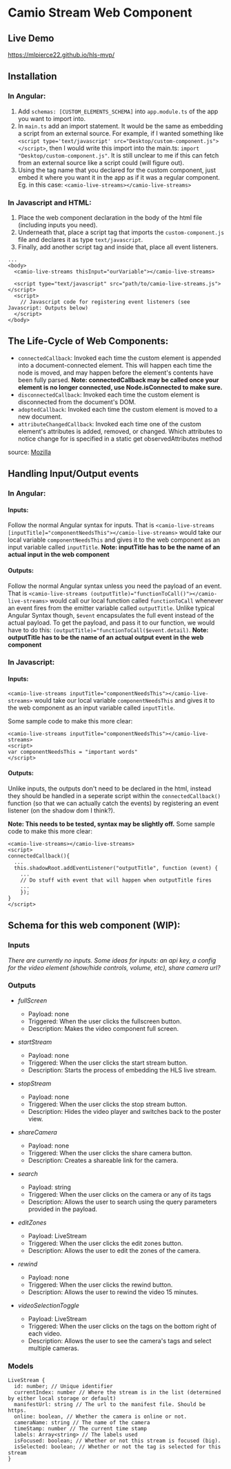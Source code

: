 # Camio Stream Web Component
## Live Demo

https://mlpierce22.github.io/hls-mvp/

## Installation
### In Angular:
1. Add `schemas: [CUSTOM_ELEMENTS_SCHEMA]` into `app.module.ts` of the app you want to import into.
2. In `main.ts` add an import statement. It would be the same as embedding a script from an external source. For example, if I wanted something like `<script type='text/javascript' src="Desktop/custom-component.js"></script>`, then I would write this import into the main.ts: `import "Desktop/custom-component.js"`. It is still unclear to me if this can fetch from an external source like a script could (will figure out).
3. Using the tag name that you declared for the custom component, just embed it where you want it in the app as if it was a regular component. Eg. in this case: `<camio-live-streams></camio-live-streams>`

### In Javascript and HTML:
1. Place the web component declaration in the body of the html file (including inputs you need).
2. Underneath that, place a script tag that imports the `custom-component.js` file and declares it as type `text/javascript`.
3. Finally, add another script tag and inside that, place all event listeners.

```
...
<body>
  <camio-live-streams thisInput="ourVariable"></camio-live-streams>
  
  <script type="text/javascript" src="path/to/camio-live-streams.js"></script>
  <script>
    // Javascript code for registering event listeners (see Javascript: Outputs below)
  </script>
</body>
```


## The Life-Cycle of Web Components:
- `connectedCallback`: Invoked each time the custom element is appended into a document-connected element. This will happen each time the node is moved, and may happen before the element's contents have been fully parsed.
**Note: connectedCallback may be called once your element is no longer connected, use Node.isConnected to make sure.**
- `disconnectedCallback`: Invoked each time the custom element is disconnected from the document's DOM.
- `adoptedCallback`: Invoked each time the custom element is moved to a new document.
- `attributeChangedCallback`: Invoked each time one of the custom element's attributes is added, removed, or changed. Which attributes to notice change for is specified in a static get observedAttributes method

source: [Mozilla](https://developer.mozilla.org/en-US/docs/Web/Web_Components/Using_custom_elements)


## Handling Input/Output events
### In Angular:
#### Inputs:
Follow the normal Angular syntax for inputs. That is `<camio-live-streams [inputTitle]="componentNeedsThis"></camio-live-streams>` would take our local variable `componentNeedsThis` and gives it to the web component as an input variable called `inputTitle`. **Note: inputTitle has to be the name of an actual input in the web component**

#### Outputs:
Follow the normal Angular syntax unless you need the payload of an event. That is `<camio-live-streams (outputTitle)="functionToCall()"></camio-live-streams>` would call our local function called `functionToCall` whenever an event fires from the emitter variable called `outputTitle`. Unlike typical Angular Syntax though, `$event` encapsulates the full event instead of the actual payload. To get the payload, and pass it to our function, we would have to do this: `(outputTitle)="functionToCall($event.detail)`. **Note: outputTitle has to be the name of an actual output event in the web component**

### In Javascript:
#### Inputs:
`<camio-live-streams inputTitle="componentNeedsThis"></camio-live-streams>` would take our local variable `componentNeedsThis` and gives it to the web component as an input variable called `inputTitle`.

Some sample code to make this more clear:
```
<camio-live-streams inputTitle="componentNeedsThis"></camio-live-streams>
<script>
var componentNeedsThis = "important words"
</script>
```

#### Outputs:
Unlike inputs, the outputs don't need to be declared in the html, instead they should be handled in a seperate script within the `connectedCallback()` function (so that we can actually catch the events) by registering an event listener (on the shadow dom I think?).

**Note: This needs to be tested, syntax may be slightly off.**
Some sample code to make this more clear:
```
<camio-live-streams></camio-live-streams>
<script>
connectedCallback(){
  ...
  this.shadowRoot.addEventListener("outputTitle", function (event) {
    ...
    // Do stuff with event that will happen when outputTitle fires
    ...
    });
}
</script>
```

## Schema for this web component (WIP):
### Inputs
*There are currently no inputs. Some ideas for inputs: an api key, a config for the video element (show/hide controls, volume, etc), share camera url?*

### Outputs
- *fullScreen*
  - Payload: none
  - Triggered: When the user clicks the fullscreen button.
  - Description: Makes the video component full screen.

- *startStream*
  - Payload: none
  - Triggered: When the user clicks the start stream button.
  - Description: Starts the process of embedding the HLS live stream.

- *stopStream*
  - Payload: none
  - Triggered: When the user clicks the stop stream button.
  - Description: Hides the video player and switches back to the poster view.

- *shareCamera*
  - Payload: none
  - Triggered: When the user clicks the share camera button.
  - Description: Creates a shareable link for the camera.

- *search*
  - Payload: string
  - Triggered: When the user clicks on the camera or any of its tags
  - Description: Allows the user to search using the query parameters provided in the payload.

- *editZones*
  - Payload: LiveStream
  - Triggered: When the user clicks the edit zones button.
  - Description: Allows the user to edit the zones of the camera.

- *rewind*
  - Payload: none
  - Triggered: When the user clicks the rewind button.
  - Description: Allows the user to rewind the video 15 minutes.

- *videoSelectionToggle*
  - Payload: LiveStream
  - Triggered: When the user clicks on the tags on the bottom right of each video.
  - Description: Allows the user to see the camera's tags and select multiple cameras.

### Models
```
LiveStream {
  id: number; // Unique identifier
  currentIndex: number // Where the stream is in the list (determined by either local storage or default)
  manifestUrl: string // The url to the manifest file. Should be https.
  online: boolean, // Whether the camera is online or not.
  cameraName: string // The name of the camera
  timeStamp: number // The current time stamp
  labels: Array<string> // The labels used
  isFocused: boolean; // Whether or not this stream is focused (big).
  isSelected: boolean; // Whether or not the tag is selected for this stream
}
```
